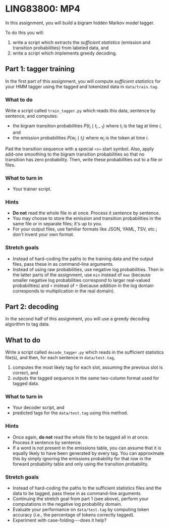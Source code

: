 LING83800: MP4
==============

In this assignment, you will build a bigram hidden Markov model tagger.

To do this you will:

1.  write a script which extracts the *sufficient statistics* (emission and
    transition probabilities) from labeled data, and
2.  write a script which implements greedy decoding.

Part 1: tagger training
-----------------------

In the first part of this assignment, you will compute *sufficient statistics*
for your HMM tagger using the tagged and tokenized data in `data/train.tag`.

### What to do

Write a script called `train_tagger.py` which reads this data, sentence by
sentence, and computes:

-   the bigram transition probabilities $P(t_i \mid t_{i - 1})$ where $t_i$ is
    the tag at time $i$, and
-   the emission probabilities $P(w_i \mid t_i)$ where $w_i$ is the token at
    time $i$.

Pad the transition sequence with a special `<s>` start symbol. Also, apply
add-one smoothing to the bigram transition probabilities so that no transition
has zero probability. Then, write these probabilities out to a file or files.

### What to turn in

-   Your trainer script.

### Hints

-   **Do not** read the whole file in at once. Process it sentence by sentence.
-   You may choose to store the emission and transition probabilities in the
    same file or in separate files; it's up to you.
-   For your output files, use familiar formats like JSON, YAML, TSV, etc.;
    don't invent your own format.

### Stretch goals

-   Instead of hard-coding the paths to the training data and the output files,
    pass these in as command-line arguments.
-   Instead of using raw probabilities, use negative log probabilities. Then in
    the latter parts of the assignment, use `min` instead of `max` (because
    smaller negative log probabilities correspond to larger real-valued
    probabilities) and `+` instead of `*` (because addition in the log domain
    corresponds to multiplication in the real domain).

Part 2: decoding
----------------

In the second half of this assignment, you will use a greedy decoding algorithm
to tag data.

What to do
----------

Write a script called `decode_tagger.py` which reads in the sufficient
statistics file(s), and then, for each sentence in `data/test.tag`,

1.  computes the most likely tag for each slot, assuming the previous slot is
    correct, and
2.  outputs the tagged sequence in the same two-column format used for tagged
    data.

### What to turn in

-   Your decoder script, and
-   predicted tags for the `data/test.tag` using this method.

### Hints

-   Once again, **do not** read the whole file to be tagged all in at once.
    Process it sentence by sentence.
-   If a word is not present in the emissions table, you can assume that it is
    equally likely to have been generated by every tag. You can approximate this
    by simply ignoring the emissions probability for that row in the forward
    probability table and only using the transition probability.

### Stretch goals

-   Instead of hard-coding the paths to the sufficient statistics files and the
    data to be tagged, pass these in as command-line arguments.
-   Continuing the stretch goal from part 1 (see above), perform your
    computations in the negative log probability domain.
-   Evaluate your performance on `data/test.tag` by computing token accuracy
    (i.e., the percentage of tokens correctly tagged).
-   Experiment with case-folding---does it help?
